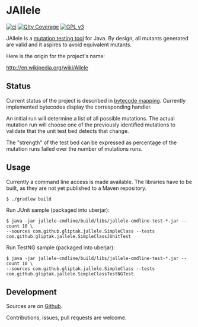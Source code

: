 JAllele
==========
[![ci](https://github.com/gliptak/JAllele/workflows/ci/badge.svg)](https://github.com/gliptak/JAllele/actions?query=branch%3Amaster)
[![Qlty Coverage](https://img.shields.io/badge/qlty-coverage-blue.svg)](https://app.qlty.sh/dashboard/gliptak/JAllele)
[![GPL v3](https://img.shields.io/badge/license-GPL%20v3-blue.svg)](http://www.gnu.org/licenses/gpl.html)

JAllele is a [mutation testing tool](https://en.wikipedia.org/wiki/Mutation_testing) for Java. By design, all
mutants generated are valid and it aspires to avoid equivalent mutants.

Here is the origin for the project's name:

http://en.wikipedia.org/wiki/Allele

Status
--------

Current status of the project is described in [bytecode mapping](bytecodes.md). Currently implemented bytecodes
display the corresponding handler.

An initial run will determine a list of all possible mutations.
The actual mutation run will choose one of the previously identified
mutations to validate that the unit test bed detects that change.

The "strength" of the test bed can be expressed as percentage of
the mutation runs failed over the number of mutations runs.

Usage
--------

Currently a command line access is made available.
The libraries have to be built, as they are not yet published to a Maven repository.
```
$ ./gradlew build
```
Run JUnit sample (packaged into uberjar):
```
$ java -jar jallele-cmdline/build/libs/jallele-cmdline-test-*.jar --count 10 \
--sources com.github.gliptak.jallele.SimpleClass --tests com.github.gliptak.jallele.SimpleClassJUnitTest
```

Run TestNG sample (packaged into uberjar):
```
$ java -jar jallele-cmdline/build/libs/jallele-cmdline-test-*.jar --count 10 \
--sources com.github.gliptak.jallele.SimpleClass --tests com.github.gliptak.jallele.SimpleClassTestNGTest
```

Development
------------
Sources are on [Github](https://github.com/gliptak/JAllele).

Contributions, issues, pull requests are welcome.
